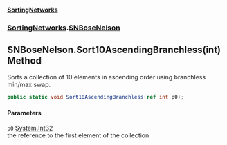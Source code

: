 #### [SortingNetworks](index.md 'index')
### [SortingNetworks](SortingNetworks.md 'SortingNetworks').[SNBoseNelson](SortingNetworks_SNBoseNelson.md 'SortingNetworks.SNBoseNelson')
## SNBoseNelson.Sort10AscendingBranchless(int) Method
Sorts a collection of 10 elements in ascending order using branchless min/max swap.  
```csharp
public static void Sort10AscendingBranchless(ref int p0);
```
#### Parameters
<a name='SortingNetworks_SNBoseNelson_Sort10AscendingBranchless(int)_p0'></a>
`p0` [System.Int32](https://docs.microsoft.com/en-us/dotnet/api/System.Int32 'System.Int32')  
the reference to the first element of the collection
  
